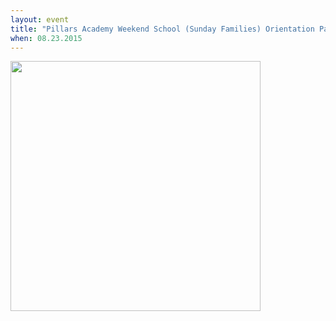 ```yaml
---
layout: event
title: "Pillars Academy Weekend School (Sunday Families) Orientation Pancake Breakfast"
when: 08.23.2015
---
```


<img src="https://cloud.githubusercontent.com/assets/11180395/9415377/c70da93c-47f3-11e5-9bbe-9c616674567e.jpg" width="400" />


